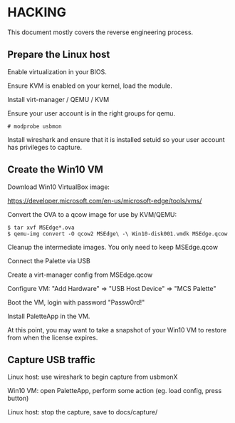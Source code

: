 # HACKING

This document mostly covers the reverse engineering process.

## Prepare the Linux host

Enable virtualization in your BIOS.

Ensure KVM is enabled on your kernel, load the module.

Install virt-manager / QEMU / KVM

Ensure your user account is in the right groups for qemu.

```
# modprobe usbmon
```

Install wireshark and ensure that it is installed setuid so
your user account has privileges to capture.

## Create the Win10 VM

Download Win10 VirtualBox image:

https://developer.microsoft.com/en-us/microsoft-edge/tools/vms/

Convert the OVA to a qcow image for use by KVM/QEMU:

```
$ tar xvf MSEdge*.ova
$ qemu-img convert -O qcow2 MSEdge\ -\ Win10-disk001.vmdk MSEdge.qcow
```

Cleanup the intermediate images. You only need to keep MSEdge.qcow

Connect the Palette via USB

Create a virt-manager config from MSEdge.qcow

Configure VM: "Add Hardware" => "USB Host Device" => "MCS Palette"

Boot the VM, login with password "Passw0rd!"

Install PaletteApp in the VM.

At this point, you may want to take a snapshot of your Win10 VM
to restore from when the license expires.

## Capture USB traffic

Linux host: use wireshark to begin capture from usbmonX

Win10 VM: open PaletteApp, perform some action (eg. load config, press button)

Linux host: stop the capture, save to docs/capture/

